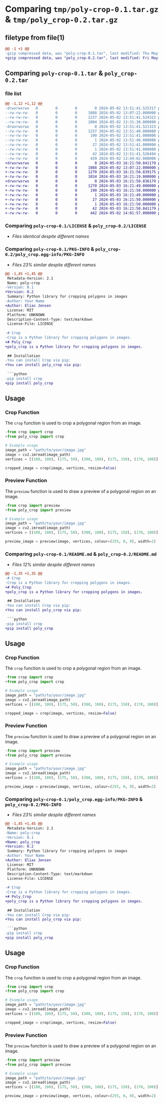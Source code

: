 # Comparing `tmp/poly-crop-0.1.tar.gz` & `tmp/poly_crop-0.2.tar.gz`

## filetype from file(1)

```diff
@@ -1 +1 @@
-gzip compressed data, was "poly-crop-0.1.tar", last modified: Thu May  2 13:51:41 2024, max compression
+gzip compressed data, was "poly_crop-0.2.tar", last modified: Fri May  3 16:21:50 2024, max compression
```

## Comparing `poly-crop-0.1.tar` & `poly_crop-0.2.tar`

### file list

```diff
@@ -1,12 +1,12 @@
-drwxrwxrwx   0        0        0        0 2024-05-02 13:51:41.525317 poly-crop-0.1/
--rw-rw-rw-   0        0        0     1088 2024-05-02 13:07:22.000000 poly-crop-0.1/LICENSE
--rw-rw-rw-   0        0        0     1237 2024-05-02 13:51:41.524322 poly-crop-0.1/PKG-INFO
--rw-rw-rw-   0        0        0     1004 2024-05-02 13:31:30.000000 poly-crop-0.1/README.md
-drwxrwxrwx   0        0        0        0 2024-05-02 13:51:41.521323 poly-crop-0.1/poly_crop.egg-info/
--rw-rw-rw-   0        0        0     1237 2024-05-02 13:51:40.000000 poly-crop-0.1/poly_crop.egg-info/PKG-INFO
--rw-rw-rw-   0        0        0      190 2024-05-02 13:51:41.000000 poly-crop-0.1/poly_crop.egg-info/SOURCES.txt
--rw-rw-rw-   0        0        0        1 2024-05-02 13:51:40.000000 poly-crop-0.1/poly_crop.egg-info/dependency_links.txt
--rw-rw-rw-   0        0        0       27 2024-05-02 13:51:41.000000 poly-crop-0.1/poly_crop.egg-info/requires.txt
--rw-rw-rw-   0        0        0        1 2024-05-02 13:51:41.000000 poly-crop-0.1/poly_crop.egg-info/top_level.txt
--rw-rw-rw-   0        0        0       42 2024-05-02 13:51:41.526494 poly-crop-0.1/setup.cfg
--rw-rw-rw-   0        0        0      439 2024-05-02 13:49:02.000000 poly-crop-0.1/setup.py
+drwxrwxrwx   0        0        0        0 2024-05-03 16:21:50.841179 poly_crop-0.2/
+-rw-rw-rw-   0        0        0     1088 2024-05-02 13:07:22.000000 poly_crop-0.2/LICENSE
+-rw-rw-rw-   0        0        0     1270 2024-05-03 16:21:50.839175 poly_crop-0.2/PKG-INFO
+-rw-rw-rw-   0        0        0     1034 2024-05-03 16:21:19.000000 poly_crop-0.2/README.md
+drwxrwxrwx   0        0        0        0 2024-05-03 16:21:50.836179 poly_crop-0.2/poly_crop.egg-info/
+-rw-rw-rw-   0        0        0     1270 2024-05-03 16:21:49.000000 poly_crop-0.2/poly_crop.egg-info/PKG-INFO
+-rw-rw-rw-   0        0        0      190 2024-05-03 16:21:50.000000 poly_crop-0.2/poly_crop.egg-info/SOURCES.txt
+-rw-rw-rw-   0        0        0        1 2024-05-03 16:21:49.000000 poly_crop-0.2/poly_crop.egg-info/dependency_links.txt
+-rw-rw-rw-   0        0        0       27 2024-05-03 16:21:50.000000 poly_crop-0.2/poly_crop.egg-info/requires.txt
+-rw-rw-rw-   0        0        0        1 2024-05-03 16:21:50.000000 poly_crop-0.2/poly_crop.egg-info/top_level.txt
+-rw-rw-rw-   0        0        0       42 2024-05-03 16:21:50.841179 poly_crop-0.2/setup.cfg
+-rw-rw-rw-   0        0        0      442 2024-05-02 14:01:57.000000 poly_crop-0.2/setup.py
```

### Comparing `poly-crop-0.1/LICENSE` & `poly_crop-0.2/LICENSE`

 * *Files identical despite different names*

### Comparing `poly-crop-0.1/PKG-INFO` & `poly_crop-0.2/poly_crop.egg-info/PKG-INFO`

 * *Files 23% similar despite different names*

```diff
@@ -1,45 +1,45 @@
 Metadata-Version: 2.1
 Name: poly-crop
-Version: 0.1
+Version: 0.2
 Summary: Python library for cropping polygons in images
-Author: Your Name
+Author: Elias Jensen
 License: MIT
 Platform: UNKNOWN
 Description-Content-Type: text/markdown
 License-File: LICENSE
 
-# Crop
-Crop is a Python library for cropping polygons in images.
+# Poly_Crop
+poly_crop is a Python library for cropping polygons in images.
 
 ## Installation
-You can install Crop via pip:
+You can install poly_crop via pip:
 
 ```python
-pip install crop
+pip install poly_crop
 ```
 ## Usage
 ### Crop Function
 The `crop` function is used to crop a polygonal region from an image.
 
 ```python
-from crop import crop
+from poly_crop import crop
 
 # Example usage
 image_path = "path/to/your/image.jpg"
 image = cv2.imread(image_path)
 vertices = [(100, 100), (175, 50), (300, 100), (175, 150), (170, 100)]
 
 cropped_image = crop(image, vertices, resize=False)
 ```
 ### Preview Function
 The `preview` function is used to draw a preview of a polygonal region on an image.
 
 ```python
-from crop import preview
+from poly_crop import preview
 
 # Example usage
 image_path = "path/to/your/image.jpg"
 image = cv2.imread(image_path)
 vertices = [(100, 100), (175, 50), (300, 100), (175, 150), (170, 100)]
 
 preview_image = preview(image, vertices, colour=(255, 0, 0), width=2)
```

### Comparing `poly-crop-0.1/README.md` & `poly_crop-0.2/README.md`

 * *Files 12% similar despite different names*

```diff
@@ -1,35 +1,35 @@
-# Crop
-Crop is a Python library for cropping polygons in images.
+# Poly_Crop
+poly_crop is a Python library for cropping polygons in images.
 
 ## Installation
-You can install Crop via pip:
+You can install poly_crop via pip:
 
 ```python
-pip install crop
+pip install poly_crop
 ```
 ## Usage
 ### Crop Function
 The `crop` function is used to crop a polygonal region from an image.
 
 ```python
-from crop import crop
+from poly_crop import crop
 
 # Example usage
 image_path = "path/to/your/image.jpg"
 image = cv2.imread(image_path)
 vertices = [(100, 100), (175, 50), (300, 100), (175, 150), (170, 100)]
 
 cropped_image = crop(image, vertices, resize=False)
 ```
 ### Preview Function
 The `preview` function is used to draw a preview of a polygonal region on an image.
 
 ```python
-from crop import preview
+from poly_crop import preview
 
 # Example usage
 image_path = "path/to/your/image.jpg"
 image = cv2.imread(image_path)
 vertices = [(100, 100), (175, 50), (300, 100), (175, 150), (170, 100)]
 
 preview_image = preview(image, vertices, colour=(255, 0, 0), width=2)
```

### Comparing `poly-crop-0.1/poly_crop.egg-info/PKG-INFO` & `poly_crop-0.2/PKG-INFO`

 * *Files 23% similar despite different names*

```diff
@@ -1,45 +1,45 @@
 Metadata-Version: 2.1
-Name: poly-crop
-Version: 0.1
+Name: poly_crop
+Version: 0.2
 Summary: Python library for cropping polygons in images
-Author: Your Name
+Author: Elias Jensen
 License: MIT
 Platform: UNKNOWN
 Description-Content-Type: text/markdown
 License-File: LICENSE
 
-# Crop
-Crop is a Python library for cropping polygons in images.
+# Poly_Crop
+poly_crop is a Python library for cropping polygons in images.
 
 ## Installation
-You can install Crop via pip:
+You can install poly_crop via pip:
 
 ```python
-pip install crop
+pip install poly_crop
 ```
 ## Usage
 ### Crop Function
 The `crop` function is used to crop a polygonal region from an image.
 
 ```python
-from crop import crop
+from poly_crop import crop
 
 # Example usage
 image_path = "path/to/your/image.jpg"
 image = cv2.imread(image_path)
 vertices = [(100, 100), (175, 50), (300, 100), (175, 150), (170, 100)]
 
 cropped_image = crop(image, vertices, resize=False)
 ```
 ### Preview Function
 The `preview` function is used to draw a preview of a polygonal region on an image.
 
 ```python
-from crop import preview
+from poly_crop import preview
 
 # Example usage
 image_path = "path/to/your/image.jpg"
 image = cv2.imread(image_path)
 vertices = [(100, 100), (175, 50), (300, 100), (175, 150), (170, 100)]
 
 preview_image = preview(image, vertices, colour=(255, 0, 0), width=2)
```

